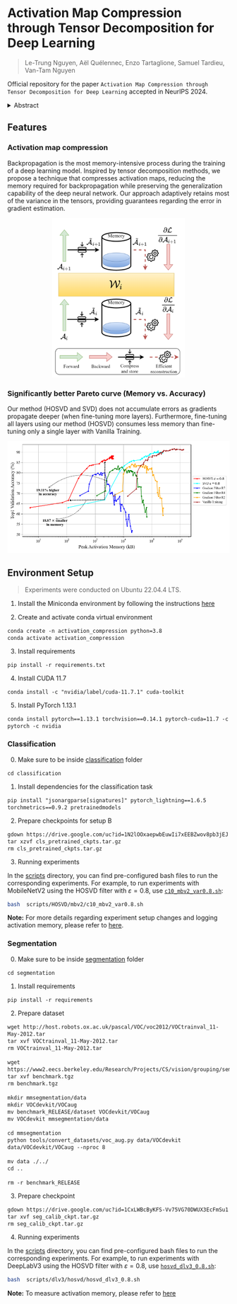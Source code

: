 
# Activation Map Compression through Tensor Decomposition for Deep Learning

> Le-Trung Nguyen, Aël Quélennec, Enzo Tartaglione, Samuel Tardieu, Van-Tam Nguyen

Official repository for the paper `Activation Map Compression through Tensor Decomposition for Deep Learning` accepted in NeurIPS 2024.

<details><summary>Abstract</summary>

Internet of Things and Deep Learning are synergetically exponentially growing industrial fields with a massive call for their unification into a common framework called Edge AI. While on-device inference is a well-explored topic in recent research, backpropagation remains an open challenge due to its prohibitive computational and memory costs compared to the extreme resource constraints of embedded devices. Drawing on tensor decomposition research, we tackle the major bottleneck in backpropagation, namely the memory footprint of activation map storage. We investigate and compare the effects of activation compression using Singular Value Decomposition and its tensor variant, High-Order Singular Value Decomposition. The application of low-order decomposition enables considerable memory savings while preserving the features being essential for learning, providing as well theoretical guarantees to convergence. Experimental results obtained on main-stream architectures and tasks demonstrate its Pareto-superiority over other state-of-the-art solutions, in terms of the trade-off between generalization and memory footprint.

</details>

## Features
### Activation map compression
Backpropagation is the most memory-intensive process during the training of a deep learning model. Inspired by tensor decomposition methods, we propose a technique that compresses activation maps, reducing the memory required for backpropagation while preserving the generalization capability of the deep neural network. Our approach adaptively retains most of the variance in the tensors, providing guarantees regarding the error in gradient estimation.

<p align="center">
  <img src="figures/activation_compression.png" width="300"/>
</p>

### Significantly better Pareto curve (Memory vs. Accuracy)
Our method (HOSVD and SVD) does not accumulate errors as gradients propagate deeper (when fine-tuning more layers). Furthermore, fine-tuning all layers using our method (HOSVD) consumes less memory than fine-tuning only a single layer with Vanilla Training.

<p align="center">
  <img src="figures/pareto_MCUNet_c10_imagenet.png" width="600" />
</p>



## Environment Setup
> Experiments were conducted on Ubuntu 22.04.4 LTS.

1. Install the Miniconda environment by following the instructions [here](https://docs.anaconda.com/miniconda/)

2. Create and activate conda virtual environment

```
conda create -n activation_compression python=3.8
conda activate activation_compression
```
3. Install requirements

```
pip install -r requirements.txt
```
4. Install CUDA 11.7

```
conda install -c "nvidia/label/cuda-11.7.1" cuda-toolkit
```

5. Install PyTorch 1.13.1

```
conda install pytorch==1.13.1 torchvision==0.14.1 pytorch-cuda=11.7 -c pytorch -c nvidia
```

### Classification

0. Make sure to be inside [classification](classification/) folder

```
cd classification
```

1. Install dependencies for the classification task

```
pip install "jsonargparse[signatures]" pytorch_lightning==1.6.5 torchmetrics==0.9.2 pretrainedmodels
```

2. Prepare checkpoints for setup B

```
gdown https://drive.google.com/uc?id=1N2lOOxaepwbEuwIi7xEEBZwov8pb3jEJ
tar xzvf cls_pretrained_ckpts.tar.gz
rm cls_pretrained_ckpts.tar.gz
```

3. Running experiments

  

In the [scripts](classification/scripts) directory, you can find pre-configured bash files to run the corresponding experiments. For example, to run experiments with MobileNetV2 using the HOSVD filter with $\varepsilon=0.8$, use [`c10_mbv2_var0.8.sh`](classification/scripts/HOSVD/mbv2/c10_mbv2_var0.8.sh):

  

```bash
bash  scripts/HOSVD/mbv2/c10_mbv2_var0.8.sh
```

**Note:** For more details regarding experiment setup changes and logging activation memory, please refer to [here](classification/README.md).

  

### Segmentation

0. Make sure to be inside [segmentation](segmentation/) folder

```
cd segmentation
```

1. Install requirements

```
pip install -r requirements
```

2. Prepare dataset

```
wget http://host.robots.ox.ac.uk/pascal/VOC/voc2012/VOCtrainval_11-May-2012.tar
tar xvf VOCtrainval_11-May-2012.tar
rm VOCtrainval_11-May-2012.tar

wget https://www2.eecs.berkeley.edu/Research/Projects/CS/vision/grouping/semantic_contours/benchmark.tgz
tar xvf benchmark.tgz
rm benchmark.tgz

mkdir mmsegmentation/data
mkdir VOCdevkit/VOCaug
mv benchmark_RELEASE/dataset VOCdevkit/VOCaug
mv VOCdevkit mmsegmentation/data

cd mmsegmentation
python tools/convert_datasets/voc_aug.py data/VOCdevkit data/VOCdevkit/VOCaug --nproc 8

mv data ./../
cd ..

rm -r benchmark_RELEASE
```

3. Prepare checkpoint

```
gdown https://drive.google.com/uc?id=1CxLWBcByKFS-Vv75VG70DWUX3EcFmSu1
tar xvf seg_calib_ckpt.tar.gz
rm seg_calib_ckpt.tar.gz
```

4. Running experiments

In the [scripts](segmentation/scripts) directory, you can find pre-configured bash files to run the corresponding experiments. For example, to run experiments with DeepLabV3 using the HOSVD filter with $\varepsilon=0.8$, use [`hosvd_dlv3_0.8.sh`](segmentation/scripts/dlv3/HOSVD/hosvd_dlv3_0.8.sh):

  

```bash
bash  scripts/dlv3/hosvd/hosvd_dlv3_0.8.sh
```

**Note:** To measure activation memory, please refer to [here](segmentation/README.md)
